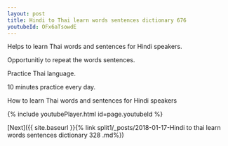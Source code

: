 ```yaml
---
layout: post
title: Hindi to Thai learn words sentences dictionary 676 
youtubeId: OFx6aTsowdE
---
```

 
 
Helps to learn Thai words and sentences for Hindi speakers.

Opportunitiy to repeat the words sentences. 

Practice Thai language. 
 
10 minutes practice every day. 
 
How to learn Thai words and sentences for Hindi speakers 
 
{% include youtubePlayer.html id=page.youtubeId %}
 
 
[Next]({{ site.baseurl }}{% link  split1/_posts/2018-01-17-Hindi to thai learn words sentences dictionary 328 .md%})
 
